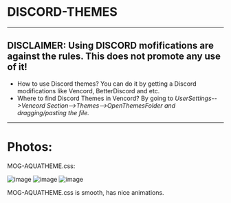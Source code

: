 # DISCORD-THEMES

---

## DISCLAIMER: Using DISCORD mofifications are against the rules. This does not promote any use of it!

- How to use Discord themes? You can do it by getting a Discord modifications like Vencord, BetterDiscord and etc.
- Where to find Discord Themes in Vencord? By going to *UserSettings-->Vencord Section-->Themes-->OpenThemesFolder and dragging/pasting the file.*

---

# Photos:

MOG-AQUATHEME.css:

![image](https://github.com/user-attachments/assets/4df67460-54ce-4ff2-b61b-9511fc6e71ae) ![image](https://github.com/user-attachments/assets/532a71bb-0a2d-43ae-bf9b-939f5fbc52e5) ![image](https://github.com/user-attachments/assets/af639afc-ec0e-46ba-98ab-e89d991cb8fc)


MOG-AQUATHEME.css is smooth, has nice animations.
